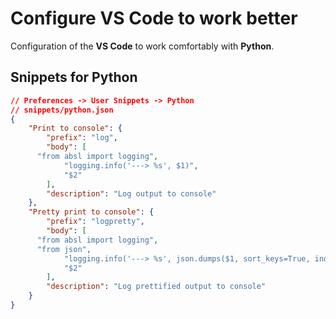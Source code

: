 # Configure VS Code to work better

Configuration of the **VS Code** to work comfortably with **Python**.


## Snippets for Python

```json
// Preferences -> User Snippets -> Python
// snippets/python.json
{
	"Print to console": {
		"prefix": "log",
		"body": [
      "from absl import logging",
			"logging.info('---> %s', $1)",
			"$2"
		],
		"description": "Log output to console"
	},
	"Pretty print to console": {
		"prefix": "logpretty",
		"body": [
      "from absl import logging",
      "from json",
			"logging.info('---> %s', json.dumps($1, sort_keys=True, indent=2))",
			"$2"
		],
		"description": "Log prettified output to console"
	}
}
```
